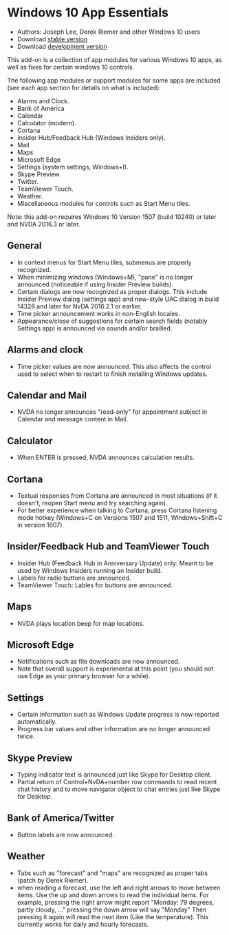 # Windows 10 App Essentials

* Authors: Joseph Lee, Derek Riemer and other Windows 10 users
* Download [stable version][1]
* Download [development version][2]

This add-on is a collection of app modules for various Windows 10 apps, as well as fixes for certain windows 10 controls.

The following app modules or support modules for some apps are included (see each app section for details on what is included):

* Alarms and Clock.
* Bank of America
* Calendar
* Calculator (modern).
* Cortana
* Insider Hub/Feedback Hub (Windows Insiders only).
* Mail
* Maps
* Microsoft Edge
* Settings (system settings, Windows+I).
* Skype Preview
* Twitter.
* TeamViewer Touch.
* Weather.
* Miscellaneous modules for controls such as Start Menu tiles.

Note: this add-on requires Windows 10 Version 1507 (build 10240) or later and NVDA 2016.3 or later.

## General

* In context menus for Start Menu tiles, submenus are properly recognized.
* When minimizing windows (Windows+M), "pane" is no longer announced (noticeable if using Insider Preview builds).
* Certain dialogs are now recognized as proper dialogs. This include Insider Preview dialog (settings app) and new-style UAC dialog in build 14328 and later for NvDA 2016.2.1 or earlier.
* Time picker announcement works in non-English locales.
* Appearance/close of suggestions for certain search fields (notably Settings app) is announced via sounds and/or brailled.

## Alarms and clock

* Time picker values are now announced. This also affects the control used to select when to restart to finish installing Windows updates.

## Calendar and Mail

* NVDA no longer announces "read-only" for appointment subject in Calendar and message content in Mail.

## Calculator

* When ENTER is pressed, NVDA announces calculation results.

## Cortana

* Textual responses from Cortana are announced in most situations (if it doesn't, reopen Start menu and try searching again).
* For better experience when talking to Cortana, press Cortana listening mode hotkey (Windows+C on Versions 1507 and 1511, Windows+Shift+C in version 1607).

## Insider/Feedback Hub and TeamViewer Touch

* Insider Hub (Feedback Hub in Anniversary Update) only: Meant to be used by Windows Insiders running an Insider build.
* Labels for radio buttons are announced.
* TeamViewer Touch: Lables for buttons are announced.

## Maps

* NVDA plays location beep for map locations.

## Microsoft Edge

* Notifications such as file downloads are now announced.
* Note that overall support is experimental at this point (you should not use Edge as your primary browser for a while).

## Settings

* Certain information such as Windows Update progress is now reported automatically.
* Progress bar values and other information are no longer announced twice.

## Skype Preview

* Typing indicator text is announced just like Skype for Desktop client.
* Partial return of Control+NvDA+number row commands to read recent chat history and to move navigator object to chat entries just like Skype for Desktop.

## Bank of America/Twitter

* Button labels are now announced.

## Weather

* Tabs such as "forecast" and "maps" are recognized as proper tabs (patch by Derek Riemer).
* when reading a forecast, use the left and right arrows to move between items. Use the up and down arrows to read the individual items. For example, pressing the right arrow might report "Monday: 79 degrees, partly cloudy, ..." pressing the down arrow will say "Monday" Then pressing it again will read the next item (Like the temperature). This currently works for daily and hourly forecasts.

[1]: http://addons.nvda-project.org/files/get.php?file=w10

[2]: http://addons.nvda-project.org/files/get.php?file=w10-dev
